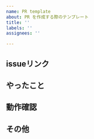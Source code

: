 ```yaml
---
name: PR template
about: PR を作成する際のテンプレート
title: ''
labels: ''
assignees: ''

---
```


## issueリンク

## やったこと

## 動作確認

## その他